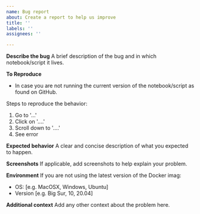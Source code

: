```yaml
---
name: Bug report
about: Create a report to help us improve
title: ''
labels: ''
assignees: ''

---
```


**Describe the bug**
A brief description of the bug and in which notebook/script it lives.

**To Reproduce**
- In case you are not running the current version of the notebook/script as found on GitHub.

Steps to reproduce the behavior:
1. Go to '...'
2. Click on '....'
3. Scroll down to '....'
4. See error

**Expected behavior**
A clear and concise description of what you expected to happen.

**Screenshots**
If applicable, add screenshots to help explain your problem.

**Environment**
If you are not using the latest version of the Docker imag:
 
- OS: [e.g. MacOSX, Windows, Ubuntu]
 - Version [e.g. Big Sur, 10, 20.04]

**Additional context**
Add any other context about the problem here.
